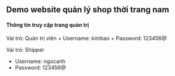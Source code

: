 <h2>Demo website quản lý shop thời trang nam</h2>

<h4>Thông tin truy cập trang quản trị</h4>
Vai trò: Quản trị viên
+ Username: kimbao
+ Password: 123456@

Vai trò: Shipper
+ Username: ngocanh
+ Password: 123456@
